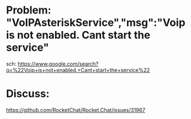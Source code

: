 # Problem: "VoIPAsteriskService","msg":"Voip is not enabled. Cant start the service"

sch: https://www.google.com/search?q=%22Voip+is+not+enabled.+Cant+start+the+service%22

# Discuss:
https://github.com/RocketChat/Rocket.Chat/issues/31967
